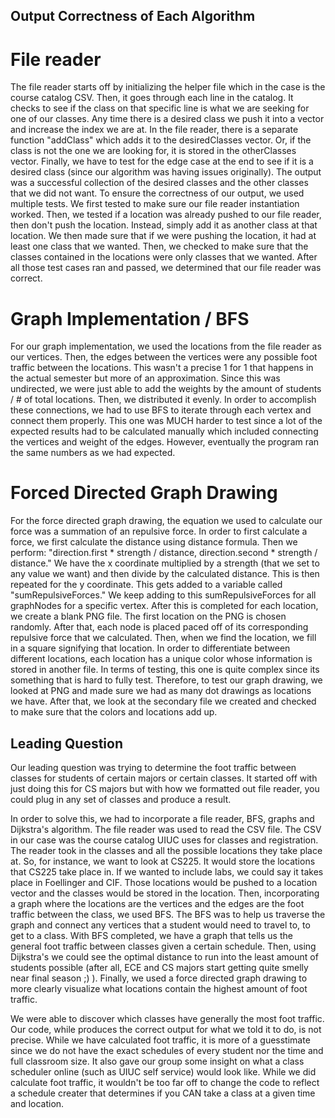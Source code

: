## Output Correctness of Each Algorithm
# File reader
The file reader starts off by initializing the helper file which in the case is the course catalog CSV. Then, it goes through each line in the catalog. It checks to see if the class on that specific line is what we are seeking for one of our classes. Any time there is a desired class we push it into a vector and increase the index we are at. In the file reader, there is a separate function "addClass" which adds it to the desiredClasses vector. Or, if the class is not the one we are looking for, it is stored in the otherClasses vector. Finally, we have to test for the edge case at the end to see if it is a desired class (since our algorithm was having issues originally). The output was a successful collection of the desired classes and the other classes that we did not want. To ensure the correctness of our output, we used multiple tests. We first tested to make sure our file reader instantiation worked. Then, we tested if a location was already pushed to our file reader, then don't push the location. Instead, simply add it as another class at that location. We then made sure that if we were pushing the location, it had at least one class that we wanted. Then, we checked to make sure that the classes contained in the locations were only classes that we wanted. After all those test cases ran and passed, we determined that our file reader was correct.

# Graph Implementation / BFS
For our graph implementation, we used the locations from the file reader as our vertices. Then, the edges between the vertices were any possible foot traffic between the locations. This wasn't a precise 1 for 1 that happens in the actual semester but more of an approximation. Since this was undirected, we were just able to add the weights by the amount of students / # of total locations. Then, we distributed it evenly. In order to accomplish these connections, we had to use BFS to iterate through each vertex and connect them properly. This one was MUCH harder to test since a lot of the expected results had to be calculated manually which included connecting the vertices and weight of the edges. However, eventually the program ran the same numbers as we had expected.

# Forced Directed Graph Drawing
For the force directed graph drawing, the equation we used to calculate our force was a summation of an repulsive force. In order to first calculate a force, we first calculate the distance using distance formula. Then we perform: "direction.first * strength / distance, direction.second * strength / distance." We have the x coordinate multiplied by a strength (that we set to any value we want) and then divide by the calculated distance. This is then repeated for the y coordinate. This gets added to a variable called "sumRepulsiveForces." We keep adding to this sumRepulsiveForces for all graphNodes for a specific vertex. After this is completed for each location, we create a blank PNG file. The first location on the PNG is chosen randomly. After that, each node is placed paced off of its corresponding repulsive force that we calculated. Then, when we find the location, we fill in a square signifying that location. In order to differentiate between different locations, each location has a unique color whose information is stored in another file. In terms of testing, this one is quite complex since its something that is hard to fully test. Therefore, to test our graph drawing, we looked at PNG and made sure we had as many dot drawings as locations we have. After that, we look at the secondary file we created and checked to make sure that the colors and locations add up.




## Leading Question
Our leading question was trying to determine the foot traffic between classes for students of certain majors or certain classes. It started off with just doing this for CS majors but with how we formatted out file reader, you could plug in any set of classes and produce a result.

In order to solve this, we had to incorporate a file reader, BFS, graphs and Dijkstra's algorithm. The file reader was used to read the CSV file. The CSV in our case was the course catalog UIUC uses for classes and registration. The reader took in the classes and all the possible locations they take place at. So, for instance, we want to look at CS225. It would store the locations that CS225 take place in. If we wanted to include labs, we could say it takes place in Foellinger and CIF. Those locations would be pushed to a location vector and the classes would be stored in the location. Then, incorporating a graph where the locations are the vertices and the edges are the foot traffic between the class, we used BFS. The BFS was to help us traverse the graph and connect any vertices that a student would need to travel to, to get to a class. With BFS completed, we have a graph that tells us the general foot traffic between classes given a certain schedule. Then, using Dijkstra's we could see the optimal distance to run into the least amount of students possible (after all, ECE and CS majors start getting quite smelly near final season ;) ). Finally, we used a force directed graph drawing to more clearly visualize what locations contain the highest amount of foot traffic.

We were able to discover which classes have generally the most foot traffic. Our code, while produces the correct output for what we told it to do, is not precise. While we have calculated foot traffic, it is more of a guesstimate since we do not have the exact schedules of every student nor the time and full classroom size. It also gave our group some insight on what a class scheduler online (such as UIUC self service) would look like. While we did calculate foot traffic, it wouldn't be too far off to change the code to reflect a schedule creater that determines if you CAN take a class at a given time and location. 
